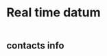 

<html>
 <div class="sixteen wide computer column">
  <div class="ui stackable grid">
   <div class="twelve wide computer column">
     <h1>Real time datum</h1>
      <div class="four wide computer column sidebar">
       <h2>contacts info</h2>  
    </div>
   </div>
  </div>
 </div>
</html>
